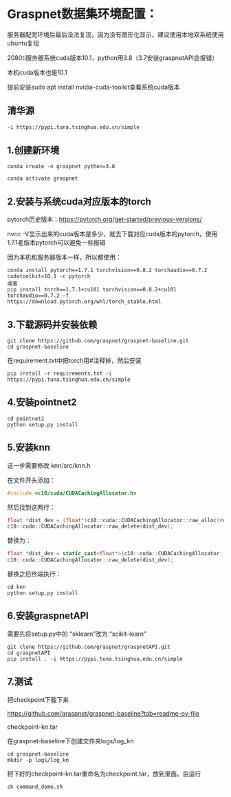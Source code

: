 # Graspnet数据集环境配置：

服务器配完环境后最后没法复现，因为没有图形化显示，建议使用本地双系统使用ubuntu复现



2080ti服务器系统cuda版本10.1，python用3.8（3.7安装graspnetAPI会报错）

本机cuda版本也是10.1



提前安装sudo apt install nvidia-cuda-toolkit查看系统cuda版本



## 清华源

```bash
-i https://pypi.tuna.tsinghua.edu.cn/simple
```

## 1.创建新环境

```
conda create -n graspnet python=3.8

conda activate graspnet
```

## 2.安装与系统cuda对应版本的torch

pytorch历史版本：https://pytorch.org/get-started/previous-versions/

nvcc -V显示出来的cuda版本是多少，就去下载对应cuda版本的pytorch，使用1.7.1老版本pytorch可以避免一些报错

因为本机和服务器版本一样，所以都使用：

```
conda install pytorch==1.7.1 torchvision==0.8.2 torchaudio==0.7.2 cudatoolkit=10.1 -c pytorch
或者
pip install torch==1.7.1+cu101 torchvision==0.8.2+cu101 torchaudio==0.7.2 -f https://download.pytorch.org/whl/torch_stable.html
```

## 3.下载源码并安装依赖

```
git clone https://github.com/graspnet/graspnet-baseline.git
cd graspnet-baseline
```

在requirement.txt中把torch用#注释掉，然后安装

```
pip install -r requirements.txt -i https://pypi.tuna.tsinghua.edu.cn/simple
```

## 4.安装pointnet2

```
cd pointnet2
python setup.py install
```

## 5.安装knn

这一步需要修改 knn/src/knn.h

在文件开头添加：

```c++
#include <c10/cuda/CUDACachingAllocator.h>
```

然后找到这两行：

```c++
float *dist_dev = (float*)c10::cuda::CUDACachingAllocator::raw_alloc(ref_nb * query_nb * sizeof(float));
c10::cuda::CUDACachingAllocator::raw_delete(dist_dev);
```

替换为：

```c++
float *dist_dev = static_cast<float*>(c10::cuda::CUDACachingAllocator::raw_alloc(ref_nb * query_nb * sizeof(float)));
c10::cuda::CUDACachingAllocator::raw_delete(dist_dev);
```

替换之后终端执行：

```
cd knn
python setup.py install
```

## 6.安装graspnetAPI

需要先将setup.py中的 “sklearn”改为 “scikit-learn”

```
git clone https://github.com/graspnet/graspnetAPI.git
cd graspnetAPI
pip install . -i https://pypi.tuna.tsinghua.edu.cn/simple
```

## 7.测试

把checkpoint下载下来

https://github.com/graspnet/graspnet-baseline?tab=readme-ov-file

checkpoint-kn.tar 

在graspnet-baseline下创建文件夹logs/log_kn

```
cd graspnet-baseline
mkdir -p logs/log_kn
```

把下好的checkpoint-kn.tar重命名为checkpoint.tar，放到里面。后运行

```
sh command_demo.sh
```



